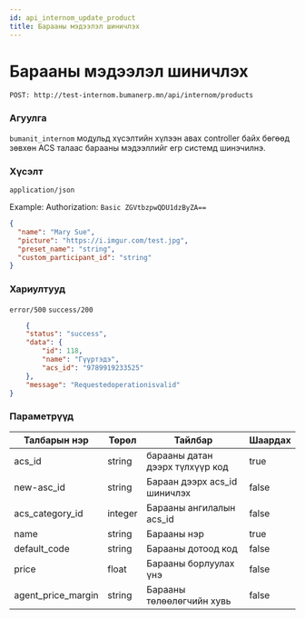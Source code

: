 ```yaml
---
id: api_internom_update_product
title: Барааны мэдээлэл шиничлэх
---
```

# Барааны мэдээлэл шиничлэх

`POST: http://test-internom.bumanerp.mn/api/internom/products` 


### Агуулга

`bumanit_internom` модульд хүсэлтийн хүлээн авах controller байх бөгөөд зөвхөн ACS талаас барааны мэдээллийг
erp системд шинэчилнэ.

### Хүсэлт
`application/json`

Example: Authorization: `Basic ZGVtbzpwQDU1dzByZA==`


```json
{
  "name": "Mary Sue",
  "picture": "https://i.imgur.com/test.jpg",
  "preset_name": "string",
  "custom_participant_id": "string"
}
```

### Хариултууд

`error/500`
`success/200`
```json
	{
	"status": "success",
	"data": {
		"id": 118,
		"name": "Гүүртэдэ",
		"acs_id": "9789919233525"
	},
	"message": "Requestedoperationisvalid"
}
```

### Параметрүүд
  <Tabs>
              <TabItem value="monos_v13" label="Monos v13" default>
                <table>
                  <thead>
                    <tr>
                      <th>Талбарын нэр</th>
                      <th>Төрөл</th>
                      <th>Тайлбар</th>
                      <th>Шаардах</th>
                    </tr>
                  </thead>
                  <tbody>
                    <tr>
                      <td>acs_id</td>
                      <td>string</td>
                      <td>барааны датан дээрх түлхүүр код</td>
                      <td>true</td>
                    </tr>
                    <tr>
                      <td>new-asc_id</td>
                      <td>string</td>
                      <td>Бараан дээрх acs_id шиничлэх</td>
                      <td>false</td>
                    </tr>
                    <tr>
                      <td>acs_category_id</td>
                      <td>integer</td>
                      <td>Барааны ангилалын acs_id</td>
                      <td>false</td>
                    </tr>
                    <tr>
                      <td>name</td>
                      <td>string</td>
                      <td>Барааны нэр</td>
                      <td>true</td>
                    </tr>
                    <tr>
                      <td>default_code</td>
                      <td>string</td>
                      <td>Барааны дотоод код</td>
                      <td>false</td>
                    </tr>
                    <tr>
                      <td>price</td>
                      <td>float</td>
                      <td>Барааны борлуулах үнэ</td>
                      <td>false</td>
                    </tr>
                    <tr>
                      <td>agent_price_margin</td>
                      <td>string</td>
                      <td>Барааны төлөөлөгчийн хувь</td>
                      <td>false</td>
                    </tr>
                  </tbody>
                </table>
              </TabItem>
</Tabs>